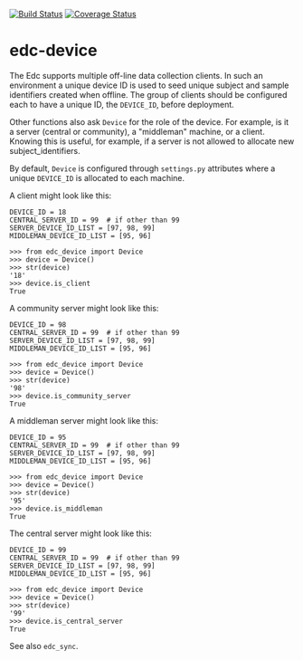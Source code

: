 [![Build Status](https://travis-ci.org/botswana-harvard/edc-device.svg?branch=develop)](https://travis-ci.org/botswana-harvard/edc-device)
[![Coverage Status](https://coveralls.io/repos/botswana-harvard/edc-device/badge.svg?branch=develop&service=github)](https://coveralls.io/github/botswana-harvard/edc-device?branch=develop)

# edc-device

The Edc supports multiple off-line data collection clients. In such an environment a unique device ID is used to seed unique subject and sample identifiers created when offline. The group of clients should be configured each to have a unique ID, the `DEVICE_ID`, before deployment.

Other functions also ask `Device` for the role of the device. For example, is it a server (central or community), a "middleman" machine, or a client. Knowing this is useful, for example, if a server is not allowed to allocate new subject_identifiers.

By default, `Device` is configured through `settings.py` attributes where a unique `DEVICE_ID` is allocated to each machine.

A client might look like this:

	DEVICE_ID = 18
	CENTRAL_SERVER_ID = 99  # if other than 99
	SERVER_DEVICE_ID_LIST = [97, 98, 99]
	MIDDLEMAN_DEVICE_ID_LIST = [95, 96]

	>>> from edc_device import Device
	>>> device = Device()
	>>> str(device)
	'18'
	>>> device.is_client
	True

A community server might look like this:

	DEVICE_ID = 98
	CENTRAL_SERVER_ID = 99  # if other than 99
	SERVER_DEVICE_ID_LIST = [97, 98, 99]
	MIDDLEMAN_DEVICE_ID_LIST = [95, 96]

	>>> from edc_device import Device
    >>> device = Device()
	>>> str(device)
	'98'
	>>> device.is_community_server
	True


A middleman server might look like this:

	DEVICE_ID = 95
	CENTRAL_SERVER_ID = 99  # if other than 99
	SERVER_DEVICE_ID_LIST = [97, 98, 99]
	MIDDLEMAN_DEVICE_ID_LIST = [95, 96]

	>>> from edc_device import Device
    >>> device = Device()
	>>> str(device)
	'95'
	>>> device.is_middleman
	True

The central server might look like this:

	DEVICE_ID = 99
	CENTRAL_SERVER_ID = 99  # if other than 99
	SERVER_DEVICE_ID_LIST = [97, 98, 99]
	MIDDLEMAN_DEVICE_ID_LIST = [95, 96]

	>>> from edc_device import Device
    >>> device = Device()
	>>> str(device)
	'99'
	>>> device.is_central_server
	True

See also `edc_sync`.

